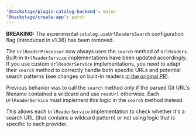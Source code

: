 ```yaml
---
'@backstage/plugin-catalog-backend': major
'@backstage/create-app': patch
---
```


**BREAKING:** The experimental `catalog.useUrlReadersSearch` configuration flag (introduced in v1.36) has been removed.

The `UrlReaderProcessor` now always uses the `search` method of `UrlReaders`. Built-in `UrlReaderService` implementations have been updated accordingly.
If you use custom `UrlReaderService` implementations, you need to adapt their `search` method to correctly handle both specific URLs and potential
search patterns (see changes on built-in readers [in the original PR](https://github.com/backstage/backstage/pull/28379/files#diff-68b0452f173ee54bdd40f7b5e047a9cb8bb59200425622c212c217b76dac1d1b)).

Previous behavior was to call the `search` method only if the parsed Git URL's filename contained a wildcard and use `readUrl` otherwise. Each `UrlReaderService` must implement this logic in the `search` method instead.

This allows each `UrlReaderService` implementation to check whether it's a search URL (that contains a wildcard pattern) or not using logic that is specific to each provider.
